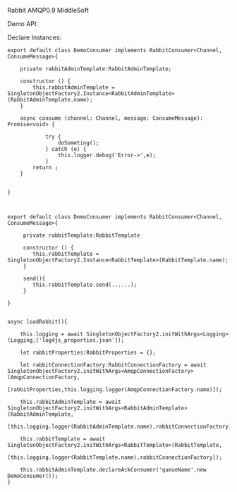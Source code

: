 

Rabbit AMQP0.9 MiddleSoft

Demo API:

Declare Instances:

    export default class DemoConsumer implements RabbitConsumer<Channel, ConsumeMessage>{

        private rabbitAdminTemplate:RabbitAdminTemplate;

        constructor () {
            this.rabbitAdminTemplate = SingletonObjectFactory2.Instance<RabbitAdminTemplate>(RabbitAdminTemplate.name);
        }

        async consume (channel: Channel, message: ConsumeMessage): Promise<void> {
    
                try {
                    doSometing();
                } catch (e) {
                    this.logger.debug('Error->',e);
                }
            return ;
        }

       
    }



    export default class DemoConsumer implements RabbitConsumer<Channel, ConsumeMessage>{

         private rabbitTemplate:RabbitTemplate

         constructor () {
            this.rabbitTemplate = SingletonObjectFactory2.Instance<RabbitTemplate>(RabbitTemplate.name);
         }

         send(){
            this.rabbitTemplate.send(......);
         }

    }


    async loadRabbit(){

        this.logging = await SingletonObjectFactory2.initWithArgs<Logging>(Logging,['log4js_properties.json']);

        let rabbitProperties:RabbitProperties = {};

        let rabbitConnectionFactory:RabbitConnectionFactory = await SingletonObjectFactory2.initWithArgs<AmqpConnectionFactory>(AmqpConnectionFactory,
            [rabbitProperties,this.logging.logger(AmqpConnectionFactory.name)]);

        this.rabbitAdminTemplate = await SingletonObjectFactory2.initWithArgs<RabbitAdminTemplate>(RabbitAdminTemplate,
            [this.logging.logger(RabbitAdminTemplate.name),rabbitConnectionFactory]);

        this.rabbitTemplate = await SingletonObjectFactory2.initWithArgs<RabbitTemplate>(RabbitTemplate,
            [this.logging.logger(RabbitTemplate.name),rabbitConnectionFactory]);

        this.rabbitAdminTemplate.declareAckConsumer('queueName',new DemoConsumer());
    }




   